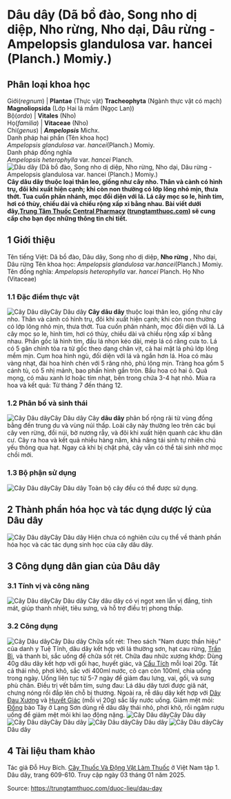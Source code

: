 # Dâu dây (Dã bồ đào, Song nho dị diệp, Nho rừng, Nho dại, Dâu rừng - Ampelopsis glandulosa var. hancei (Planch.) Momiy.)

Phân loại khoa học  
---  
Giới(_regnum_) |  **Plantae** (Thực vật) **Tracheophyta** (Ngành thực vật có mạch) **Magnoliopsida** (Lớp Hai lá mầm (Ngọc Lan))  
Bộ(_ordo_) | **Vitales** (Nho)  
Họ(_familia_) | **Vitaceae** (Nho)  
Chi(_genus_) | _**Ampelopsis**_ Michx.  
Danh pháp hai phần (Tên khoa học)  
_Ampelopsis glandulosa_ var. _hancei_(Planch.) Momiy.  
Danh pháp đồng nghĩa  
_Ampelopsis heterophylla_ var. _hancei_ Planch.  
![Dâu dây \(Dã bồ đào, Song nho dị diệp, Nho rừng, Nho dại, Dâu rừng - Ampelopsis glandulosa var. hancei \(Planch.\) Momiy.\) ](https://trungtamthuoc.com/images/others/cay-dau-day-1-5121.jpg)
**Cây dâu dây thuộc loại thân leo, giống như cây nho. Thân và cành có hình trụ, đôi khi xuất hiện cạnh; khi còn non thường có lớp lông nhỏ mịn, thưa thớt. Tua cuốn phân nhánh, mọc đối diện với lá. Lá cây mọc so le, hình tim, hơi có thùy, chiều dài và chiều rộng xấp xỉ bằng nhau. Bài viết dưới đây,[Trung Tâm Thuốc Central Pharmacy](https://trungtamthuoc.com/ "Trung Tâm Thuốc Central Pharmacy") ([trungtamthuoc.com](https://trungtamthuoc.com/ "trungtamthuoc.com")) sẽ cung cấp cho bạn đọc những thông tin chi tiết.**
##  1 Giới thiệu
Tên tiếng Việt: Dã bồ đào, Dâu dây, Song nho dị diệp, **Nho rừng** , Nho dại, Dâu rừng
Tên khoa học: _Ampelopsis glandulosa_ var._hancei_(Planch.) Momiy.
Tên đồng nghĩa: _Ampelopsis heterophylla_ var. _hancei_ Planch.
Họ Nho (Vitaceae)
### 1.1 Đặc điểm thực vật
![Cây Dâu dây](https://trungtamthuoc.com/images/item/cay-dau-day-2.jpg)Cây Dâu dây
**Cây dâu dây** thuộc loại thân leo, giống như cây nho. Thân và cành có hình trụ, đôi khi xuất hiện cạnh; khi còn non thường có lớp lông nhỏ mịn, thưa thớt. Tua cuốn phân nhánh, mọc đối diện với lá. Lá cây mọc so le, hình tim, hơi có thùy, chiều dài và chiều rộng xấp xỉ bằng nhau. Phần gốc lá hình tim, đầu lá nhọn kéo dài, mép lá có răng cưa to. Lá có 5 gân chính tỏa ra từ gốc theo dạng chân vịt, cả hai mặt lá phủ lớp lông mềm mịn.
Cụm hoa hình ngù, đối diện với lá và ngắn hơn lá. Hoa có màu vàng nhạt, đài hoa hình chén với 5 răng nhỏ, phủ lông mịn. Tràng hoa gồm 5 cánh tù, có 5 nhị mảnh, bao phấn hình gần tròn. Bầu hoa có hai ô. Quả mọng, có màu xanh lơ hoặc tím nhạt, bên trong chứa 3-4 hạt nhỏ.
Mùa ra hoa và kết quả: Từ tháng 7 đến tháng 12.
### 1.2 Phân bố và sinh thái
![Cây Dâu dây](https://trungtamthuoc.com/images/item/cay-dau-day-3.jpg)Cây Dâu dây
Cây **dâu dây** phân bố rộng rãi từ vùng đồng bằng đến trung du và vùng núi thấp. Loài cây này thường leo trên các bụi cây ven rừng, đồi núi, bờ nương rẫy, và đôi khi xuất hiện quanh các khu dân cư.
Cây ra hoa và kết quả nhiều hàng năm, khả năng tái sinh tự nhiên chủ yếu thông qua hạt. Ngay cả khi bị chặt phá, cây vẫn có thể tái sinh nhờ mọc chồi mới.
### 1.3 Bộ phận sử dụng
![Cây Dâu dây](https://trungtamthuoc.com/images/item/cay-dau-day-7.jpg)Cây Dâu dây
Toàn bộ cây đều có thể được sử dụng.
##  2 Thành phần hóa học và tác dụng dược lý của Dâu dây
![Cây Dâu dây](https://trungtamthuoc.com/images/item/cay-dau-day-4.jpg)Cây Dâu dây
Hiện chưa có nghiên cứu cụ thể về thành phần hóa học và các tác dụng sinh học của cây dâu dây.
##  3 Công dụng dân gian của Dâu dây
### 3.1 Tính vị và công năng
![Cây Dâu dây](https://trungtamthuoc.com/images/item/cay-dau-day-5.jpg)Cây Dâu dây
Cây dâu dây có vị ngọt xen lẫn vị đắng, tính mát, giúp thanh nhiệt, tiêu sưng, và hỗ trợ điều trị phong thấp.
### 3.2 Công dụng
![Cây Dâu dây](https://trungtamthuoc.com/images/item/cay-dau-day-6.jpg)Cây Dâu dây
Chữa sốt rét: Theo sách "Nam dược thần hiệu" của danh y Tuệ Tĩnh, dâu dây kết hợp với lá thường sơn, hạt cau rừng, [Trần Bì](https://trungtamthuoc.com/duoc-lieu/tran-bi-04 "Trần Bì"), và thanh bì, sắc uống để chữa sốt rét.
Chữa đau nhức xương khớp: Dùng 40g dâu dây kết hợp với gối hạc, huyết giác, và [Cẩu Tích](https://trungtamthuoc.com/duoc-lieu/cau-tich "Cẩu Tích") mỗi loại 20g. Tất cả thái nhỏ, phơi khô, sắc với 400ml nước, cô cạn còn 100ml, chia uống trong ngày. Uống liên tục từ 5-7 ngày để giảm đau lưng, vai, gối, và sưng phù chân.
Điều trị vết bầm tím, sưng đau: Lá dâu dây tươi được giã nát, chưng nóng rồi đắp lên chỗ bị thương. Ngoài ra, rễ dâu dây kết hợp với [Dây Đau Xương](https://trungtamthuoc.com/duoc-lieu/day-dau-xuong "Dây Đau Xương") và [Huyết Giác](https://trungtamthuoc.com/duoc-lieu/huyet-giac "Huyết Giác") (mỗi vị 20g) sắc lấy nước uống.
Giảm mệt mỏi: [Đồng](https://trungtamthuoc.com/hoat-chat/dong "Đồng") bào Tây ở Lạng Sơn dùng rễ dâu dây thái nhỏ, phơi khô, rồi ngâm rượu uống để giảm mệt mỏi khi lao động nặng.
![Cây Dâu dây](https://trungtamthuoc.com/images/item/cay-dau-day-8.jpg)Cây Dâu dây
![Cây Dâu dây](https://trungtamthuoc.com/images/item/cay-dau-day-9.jpg)Cây Dâu dây
![Cây Dâu dây](https://trungtamthuoc.com/images/item/cay-dau-day-10.jpg)Cây Dâu dây
![Cây Dâu dây](https://trungtamthuoc.com/images/item/cay-dau-day-11.jpg)Cây Dâu dây
##  4 Tài liệu tham khảo
Tác giả Đỗ Huy Bích. [Cây Thuốc Và Động Vật Làm Thuốc](https://trungtamthuoc.com/bai-viet/doc-online-va-tai-mien-phi-pdf-sach-cay-thuoc-va-dong-vat-lam-thuoc-o-viet-nam "Cây Thuốc Và Động Vật Làm Thuốc") ở Việt Nam tập 1. Dâu dây, trang 609-610. Truy cập ngày 03 tháng 01 năm 2025.


Source: https://trungtamthuoc.com/duoc-lieu/dau-day